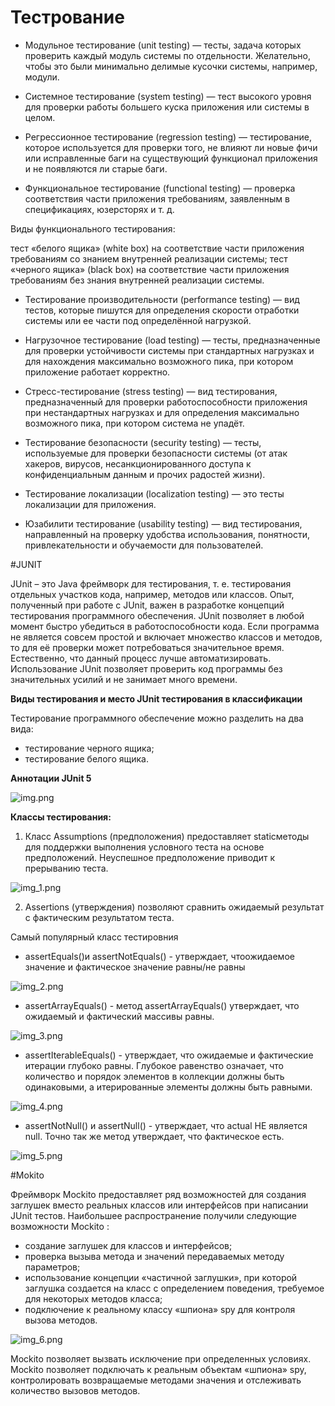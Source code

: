# Тестрование

- Модульное тестирование (unit testing) — тесты, задача которых проверить каждый модуль системы по отдельности. Желательно, чтобы это были минимально делимые кусочки системы, например, модули.

- Системное тестирование (system testing) — тест высокого уровня для проверки работы большего куска приложения или системы в целом.


- Регрессионное тестирование (regression testing) — тестирование, которое используется для проверки того, не влияют ли новые фичи или исправленные баги на существующий функционал приложения и не появляются ли старые баги.


- Функциональное тестирование (functional testing) — проверка соответствия части приложения требованиям, заявленным в спецификациях, юзерсторях и т. д.

Виды функционального тестирования:

тест «белого ящика» (white box) на соответствие части приложения требованиям со знанием внутренней реализации системы;
тест «черного ящика» (black box) на соответствие части приложения требованиям без знания внутренней реализации системы.

- Тестирование производительности (performance testing) — вид тестов, которые пишутся для определения скорости отработки системы или ее части под определённой нагрузкой.

- Нагрузочное тестирование (load testing) — тесты, предназначенные для проверки устойчивости системы при стандартных нагрузках и для нахождения максимально возможного пика, при котором приложение работает корректно.

- Стресс-тестирование (stress testing) — вид тестирования, предназначенный для проверки работоспособности приложения при нестандартных нагрузках и для определения максимально возможного пика, при котором система не упадёт.

- Тестирование безопасности (security testing) — тесты, используемые для проверки безопасности системы (от атак хакеров, вирусов, несанкционированного доступа к конфиденциальным данным и прочих радостей жизни).

- Тестирование локализации (localization testing) — это тесты локализации для приложения.

- Юзабилити тестирование (usability testing) — вид тестирования, направленный на проверку  удобства использования, понятности, привлекательности и обучаемости для пользователей.

#JUNIT

JUnit – это Java фреймворк для тестирования, т. е. тестирования отдельных участков кода, например, методов или классов. Опыт, полученный при работе с JUnit, важен в разработке концепций тестирования программного обеспечения.
JUnit позволяет в любой момент быстро убедиться в работоспособности кода. Если программа не является совсем простой и включает множество классов и методов, то для её проверки может потребоваться значительное время. Естественно, что данный процесс лучше автоматизировать. Использование JUnit позволяет проверить код программы без значительных усилий и не занимает много времени.


**Виды тестирования и место JUnit тестирования в классификации**

Тестирование программного обеспечение можно разделить на два вида:

- тестирование черного ящика;
- тестирование белого ящика.


**Аннотации JUnit 5**



![img.png](img.png)


**Классы тестирования:**

1) Класс Assumptions (предположения) предоставляет staticметоды для поддержки выполнения условного теста на основе предположений. Неуспешное предположение приводит к прерыванию теста.

![img_1.png](img_1.png)


2) Assertions (утверждения) позволяют сравнить ожидаемый результат с фактическим результатом теста.

Самый популярный класс тестировния

- assertEquals()и assertNotEquals() -  утверждает, чтоожидаемое значение и фактическое значение равны/не равны


![img_2.png](img_2.png)


- assertArrayEquals() - метод assertArrayEquals() утверждает, что ожидаемый и фактический массивы равны.

![img_3.png](img_3.png)

- assertIterableEquals() -  утверждает, что ожидаемые и фактические итерации глубоко равны. Глубокое равенство означает, что количество и порядок элементов в коллекции должны быть одинаковыми, а итерированные элементы должны быть равными.

![img_4.png](img_4.png)

- assertNotNull() и assertNull() - утверждает, что actual НЕ является null. Точно так же метод утверждает, что фактическое есть.


![img_5.png](img_5.png)


#Mokito

Фреймворк Mockito предоставляет ряд возможностей для создания заглушек вместо реальных классов или интерфейсов при написании JUnit тестов.
Наибольшее распространение получили следующие возможности Mockito :

- создание заглушек для классов и интерфейсов;
- проверка вызыва метода и значений передаваемых методу параметров;
- использование концепции «частичной заглушки», при которой заглушка создается на класс с определением поведения, требуемое для некоторых методов класса;
- подключение к реальному классу «шпиона» spy для контроля вызова методов.

![img_6.png](img_6.png)

Mockito позволяет вызвать исключение при определенных условиях.
Mockito позволяет подключать к реальным объектам «шпиона» spy, контролировать возвращаемые методами значения и отслеживать количество вызовов методов.

